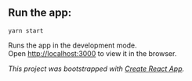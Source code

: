 ## **Run the app:**

`yarn start`

Runs the app in the development mode.\
Open [http://localhost:3000](http://localhost:3000) to view it in the browser.


*This project was bootstrapped with [Create React App](https://github.com/facebook/create-react-app).*
